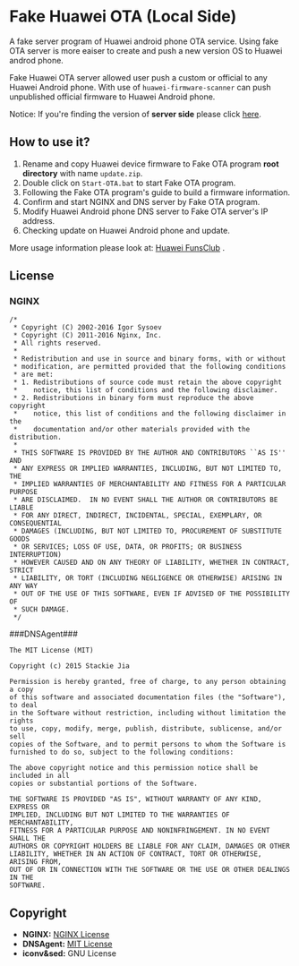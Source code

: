 Fake Huawei OTA (Local Side)
======

A fake server program of Huawei android phone OTA service. Using fake OTA server is more eaiser to create and push a new version OS to Huawei androd phone.

Fake Huawei OTA server allowed user push a custom or official to any Huawei Android phone. With use of ```huawei-firmware-scanner``` can push unpublished official firmware to Huawei Android phone.

Notice: If you're finding the version of **server side** please click [here](https://github.com/dfc643/huawei-fake-ota/tree/server).

How to use it?
-----

1. Rename and copy Huawei device firmware to Fake OTA program **root directory** with name ```update.zip```.  
2. Double click on ```Start-OTA.bat``` to start Fake OTA program.  
3. Following the Fake OTA program's guide to build a firmware information.  
4. Confirm and start NGINX and DNS server by Fake OTA program.  
5. Modify Huawei Android phone DNS server to Fake OTA server's IP address.  
6. Checking update on Huawei Android phone and update.

More usage information please look at: [Huawei FunsClub](http://club.huawei.com/forum.php?mod=viewthread&tid=8759311) .

License
-----

### NGINX ###

```
/* 
 * Copyright (C) 2002-2016 Igor Sysoev
 * Copyright (C) 2011-2016 Nginx, Inc.
 * All rights reserved.
 *
 * Redistribution and use in source and binary forms, with or without
 * modification, are permitted provided that the following conditions
 * are met:
 * 1. Redistributions of source code must retain the above copyright
 *    notice, this list of conditions and the following disclaimer.
 * 2. Redistributions in binary form must reproduce the above copyright
 *    notice, this list of conditions and the following disclaimer in the
 *    documentation and/or other materials provided with the distribution.
 *
 * THIS SOFTWARE IS PROVIDED BY THE AUTHOR AND CONTRIBUTORS ``AS IS'' AND
 * ANY EXPRESS OR IMPLIED WARRANTIES, INCLUDING, BUT NOT LIMITED TO, THE
 * IMPLIED WARRANTIES OF MERCHANTABILITY AND FITNESS FOR A PARTICULAR PURPOSE
 * ARE DISCLAIMED.  IN NO EVENT SHALL THE AUTHOR OR CONTRIBUTORS BE LIABLE
 * FOR ANY DIRECT, INDIRECT, INCIDENTAL, SPECIAL, EXEMPLARY, OR CONSEQUENTIAL
 * DAMAGES (INCLUDING, BUT NOT LIMITED TO, PROCUREMENT OF SUBSTITUTE GOODS
 * OR SERVICES; LOSS OF USE, DATA, OR PROFITS; OR BUSINESS INTERRUPTION)
 * HOWEVER CAUSED AND ON ANY THEORY OF LIABILITY, WHETHER IN CONTRACT, STRICT
 * LIABILITY, OR TORT (INCLUDING NEGLIGENCE OR OTHERWISE) ARISING IN ANY WAY
 * OUT OF THE USE OF THIS SOFTWARE, EVEN IF ADVISED OF THE POSSIBILITY OF
 * SUCH DAMAGE.
 */
```

###DNSAgent###

```
The MIT License (MIT)

Copyright (c) 2015 Stackie Jia

Permission is hereby granted, free of charge, to any person obtaining a copy
of this software and associated documentation files (the "Software"), to deal
in the Software without restriction, including without limitation the rights
to use, copy, modify, merge, publish, distribute, sublicense, and/or sell
copies of the Software, and to permit persons to whom the Software is
furnished to do so, subject to the following conditions:

The above copyright notice and this permission notice shall be included in all
copies or substantial portions of the Software.

THE SOFTWARE IS PROVIDED "AS IS", WITHOUT WARRANTY OF ANY KIND, EXPRESS OR
IMPLIED, INCLUDING BUT NOT LIMITED TO THE WARRANTIES OF MERCHANTABILITY,
FITNESS FOR A PARTICULAR PURPOSE AND NONINFRINGEMENT. IN NO EVENT SHALL THE
AUTHORS OR COPYRIGHT HOLDERS BE LIABLE FOR ANY CLAIM, DAMAGES OR OTHER
LIABILITY, WHETHER IN AN ACTION OF CONTRACT, TORT OR OTHERWISE, ARISING FROM,
OUT OF OR IN CONNECTION WITH THE SOFTWARE OR THE USE OR OTHER DEALINGS IN THE
SOFTWARE.
```

Copyright
-----

- **NGINX:** [NGINX License](http://nginx.org/LICENSE)  
- **DNSAgent:** [MIT License](https://github.com/stackia/DNSAgent)  
- **iconv&sed:** GNU License  